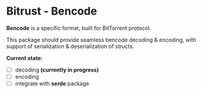 
# Bitrust - Bencode

**Bencode** is a specific format, built for BitTorrent protocol.

This package should provide seamless bencode decoding & encoding, with support of serialization & deserialization of structs.

**Current state:**
- [ ] decoding **(currently in progress)**
- [ ] encoding
- [ ] integrate with **serde** package
